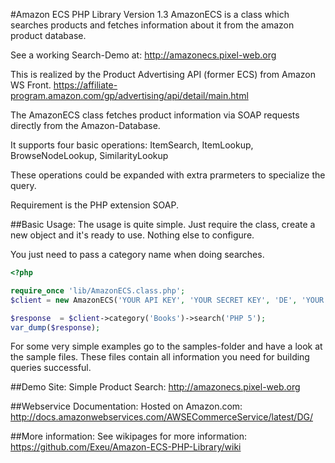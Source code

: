 #Amazon ECS PHP Library Version 1.3
AmazonECS is a class which searches products and fetches information about it from the amazon product database.

See a working Search-Demo at: http://amazonecs.pixel-web.org

This is realized by the Product Advertising API (former ECS) from Amazon WS Front.
https://affiliate-program.amazon.com/gp/advertising/api/detail/main.html

The AmazonECS class fetches product information via SOAP requests directly from the Amazon-Database.

It supports four basic operations: ItemSearch, ItemLookup, BrowseNodeLookup, SimilarityLookup

These operations could be expanded with extra prarmeters to specialize the query.

Requirement is the PHP extension SOAP.

##Basic Usage:
The usage is quite simple.
Just require the class, create a new object and it's ready to use.
Nothing else to configure.

You just need to pass a category name when doing searches.

``` php
<?php

require_once 'lib/AmazonECS.class.php';
$client = new AmazonECS('YOUR API KEY', 'YOUR SECRET KEY', 'DE', 'YOUR ASSOCIATE TAG');

$response  = $client->category('Books')->search('PHP 5');
var_dump($response);
```

For some very simple examples go to the samples-folder and have a look at the sample files.
These files contain all information you need for building queries successful.

##Demo Site:
Simple Product Search: http://amazonecs.pixel-web.org

##Webservice Documentation:
Hosted on Amazon.com:
http://docs.amazonwebservices.com/AWSECommerceService/latest/DG/

##More information:
See wikipages for  more information:
https://github.com/Exeu/Amazon-ECS-PHP-Library/wiki